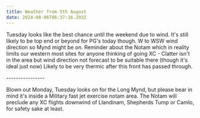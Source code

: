 ```yaml
---
title: Weather from 5th August
date: 2024-08-06T06:37:16.293Z
---
```

Tuesday looks like the best chance until the weekend due to wind.  It's still likely to be top end or beyond for PG's today though.  W to WSW wind direction so Mynd might be on.  Reminder about the Notam which in reality limits our western most sites for anyone thinking of going XC - Clatter isn't in the area but wind direction not forecast to be suitable there (though it's ideal just now)   Likely to be very thermic after this front has passed through.

\----------------

Blown out Monday,  Tuesday looks on for the Long Mynd, but please bear in mind it's inside a Military fast jet exercise notam area.  The Notam will preclude any XC flights downwind of Llandinam, Shepherds Tump or Camlo, for safety sake at least.